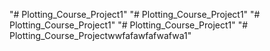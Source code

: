 "# Plotting_Course_Project1" 
"# Plotting_Course_Project1" 
"# Plotting_Course_Project1" 
"# Plotting_Course_Project1" 
"# Plotting_Course_Projectwwfafawfafwafwa1" 
